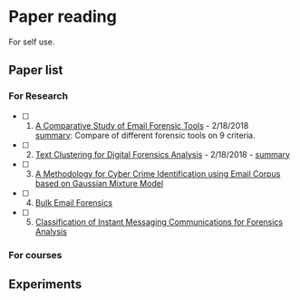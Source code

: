 # Paper reading
For self use.

## Paper list

### For Research
- [ ] 1. [A Comparative Study of Email Forensic Tools](https://abm-website-assets.s3.amazonaws.com/forensicmag.com/s3fs-public/JIS_2015041015341322.pdf) - 2/18/2018  
[summary](summaries/A_Comparative_Study_of_Email_Forensic_Tools.md): Compare of different forensic tools on 9 criteria.
- [ ] 2. [Text Clustering for Digital Forensics Analysis](https://pdfs.semanticscholar.org/3b07/b143e7a8f1f4eeb8aac56be7ef4e372c5314.pdf) - 2/18/2018 -  [summary](summaries/Text_Clustering_for_Digital_Forensics_Analysis.md)
- [ ] 3. [A Methodology for Cyber Crime Identification using Email Corpus based on Gaussian Mixture Model]()
- [ ] 4. [Bulk Email Forensics]()
- [ ] 5. [Classification of Instant Messaging Communications for Forensics Analysis](summaries/Classification_of_Instant_Messaging_Communications_for_Forensics_Analysis.md)

### For courses

## Experiments

